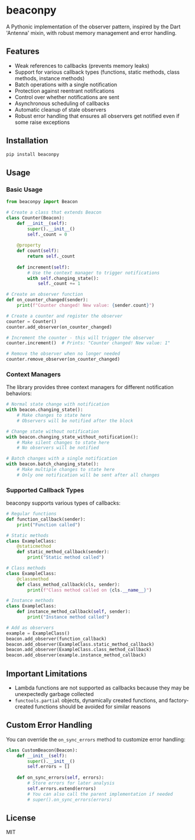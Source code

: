 # beaconpy

A Pythonic implementation of the observer pattern, inspired by the Dart 'Antenna' mixin, with robust memory management and error handling.

## Features

- Weak references to callbacks (prevents memory leaks)
- Support for various callback types (functions, static methods, class methods, instance methods)
- Batch operations with a single notification
- Protection against reentrant notifications
- Control over whether notifications are sent
- Asynchronous scheduling of callbacks
- Automatic cleanup of stale observers
- Robust error handling that ensures all observers get notified even if some raise exceptions

## Installation

```bash
pip install beaconpy
```

## Usage

### Basic Usage

```python
from beaconpy import Beacon

# Create a class that extends Beacon
class Counter(Beacon):
    def __init__(self):
        super().__init__()
        self._count = 0
    
    @property
    def count(self):
        return self._count
    
    def increment(self):
        # Use the context manager to trigger notifications
        with self.changing_state():
            self._count += 1

# Create an observer function
def on_counter_changed(sender):
    print(f"Counter changed! New value: {sender.count}")

# Create a counter and register the observer
counter = Counter()
counter.add_observer(on_counter_changed)

# Increment the counter - this will trigger the observer
counter.increment()  # Prints: "Counter changed! New value: 1"

# Remove the observer when no longer needed
counter.remove_observer(on_counter_changed)
```

### Context Managers

The library provides three context managers for different notification behaviors:

```python
# Normal state change with notification
with beacon.changing_state():
    # Make changes to state here
    # Observers will be notified after the block

# Change state without notification
with beacon.changing_state_without_notification():
    # Make silent changes to state here
    # No observers will be notified

# Batch changes with a single notification
with beacon.batch_changing_state():
    # Make multiple changes to state here
    # Only one notification will be sent after all changes
```

### Supported Callback Types

beaconpy supports various types of callbacks:

```python
# Regular functions
def function_callback(sender):
    print("Function called")

# Static methods
class ExampleClass:
    @staticmethod
    def static_method_callback(sender):
        print("Static method called")

# Class methods
class ExampleClass:
    @classmethod
    def class_method_callback(cls, sender):
        print(f"Class method called on {cls.__name__}")

# Instance methods
class ExampleClass:
    def instance_method_callback(self, sender):
        print("Instance method called")

# Add as observers
example = ExampleClass()
beacon.add_observer(function_callback)
beacon.add_observer(ExampleClass.static_method_callback)
beacon.add_observer(ExampleClass.class_method_callback)
beacon.add_observer(example.instance_method_callback)
```

## Important Limitations

- Lambda functions are not supported as callbacks because they may be unexpectedly garbage collected
- `functools.partial` objects, dynamically created functions, and factory-created functions should be avoided for similar reasons

## Custom Error Handling

You can override the `on_sync_errors` method to customize error handling:

```python
class CustomBeacon(Beacon):
    def __init__(self):
        super().__init__()
        self.errors = []
    
    def on_sync_errors(self, errors):
        # Store errors for later analysis
        self.errors.extend(errors)
        # You can also call the parent implementation if needed
        # super().on_sync_errors(errors)
```

## License

MIT
